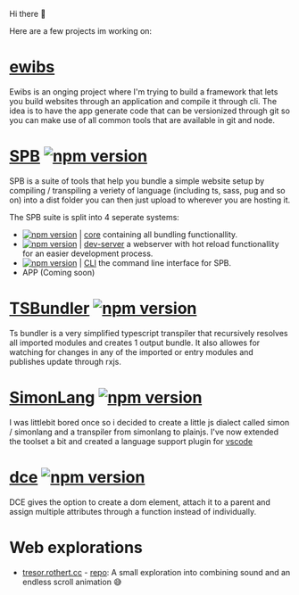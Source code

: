 Hi there 👋

Here are a few projects im working on:

# [ewibs](https://github.com/ewibs)
Ewibs is an onging project where I'm trying to build a framework that lets you build websites through an application and compile it through cli. The idea is to have the app generate code that can be versionized through git so you can make use of all common tools that are available in git and node.

# [SPB](https://github.com/puresamari/spb) [![npm version](https://badge.fury.io/js/%40puresamari%2Fspb-core.svg)](https://badge.fury.io/js/%40puresamari%2Fspb-core)
SPB is a suite of tools that help you bundle a simple website setup by compiling / transpiling a veriety of language (including ts, sass, pug and so on) into a dist folder you can then just upload to wherever you are hosting it.

The SPB suite is split into 4 seperate systems:

- [![npm version](https://badge.fury.io/js/%40puresamari%2Fspb-core.svg)](https://badge.fury.io/js/%40puresamari%2Fspb-core) | [core](https://github.com/puresamari/spb-core)  containing all bundling functionallity.
- [![npm version](https://badge.fury.io/js/%40puresamari%2Fspb-dev-server.svg)](https://badge.fury.io/js/%40puresamari%2Fspb-dev-server) | [dev-server](https://github.com/puresamari/spb-dev-server)  a webserver with hot reload functionallity for an easier development process.
- [![npm version](https://badge.fury.io/js/%40puresamari%2Fspb.svg)](https://badge.fury.io/js/%40puresamari%2Fspb) | [CLI](https://github.com/puresamari/spb) the command line interface for SPB.
- APP (Coming soon)

# [TSBundler](https://github.com/puresamari/ts-bundler) [![npm version](https://badge.fury.io/js/@puresamari%2Fts-bundler.svg)](https://badge.fury.io/js/@puresamari%2Fts-bundler)

Ts bundler is a very simplified typescript transpiler that recursively resolves all imported modules and creates 1 output bundle.
It also allowes for watching for changes in any of the imported or entry modules and publishes update through rxjs.

# [SimonLang](https://github.com/puresamari/simon) [![npm version](https://badge.fury.io/js/@puresamari%2Fsimonlang.svg)](https://badge.fury.io/js/@puresamari%2Fsimonlang)

I was littlebit bored once so i decided to create a little js dialect called simon / simonlang and a transpiler from simonlang to plainjs.
I've now extended the toolset a bit and created a language support plugin for [vscode](https://marketplace.visualstudio.com/items?itemName=rothert.simonlang)

# [dce](https://github.com/puresamari/dce) [![npm version](https://badge.fury.io/js/dce.svg)](https://badge.fury.io/js/dce)
DCE gives the option to create a dom element, attach it to a parent and assign multiple attributes through a function instead of individually.

# Web explorations

- [tresor.rothert.cc](https://tresor.rothert.cc/) - [repo](https://github.com/puresamari/rothert.cc-tresor): A small exploration into combining sound and an endless scroll animation 😅
